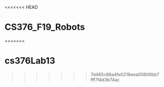 <<<<<<< HEAD
# CS376_F19_Robots
=======
# cs376Lab13
>>>>>>> 7d465c88a4fe0218eea00806bb7fff7f4d3b74ac
